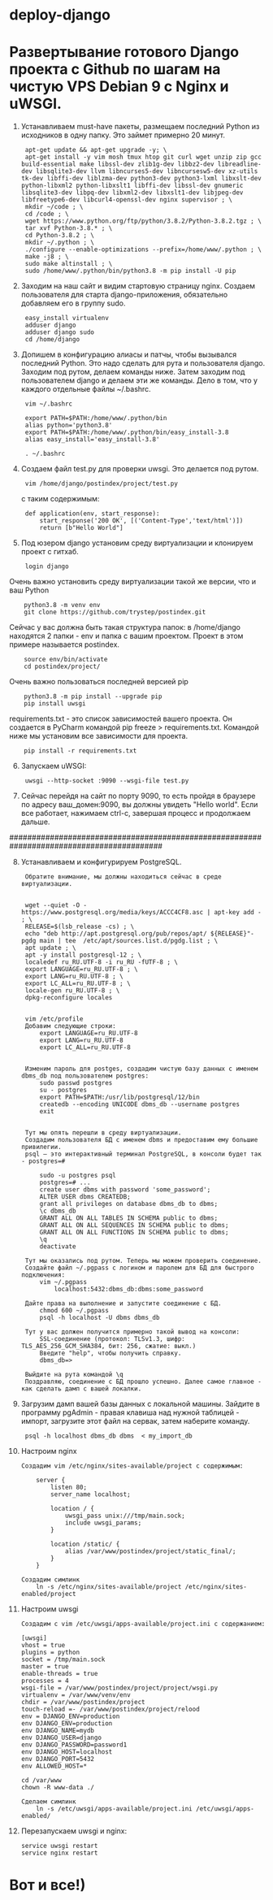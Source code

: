 # deploy-django

# Развертывание готового Django проекта c Github по шагам на чистую VPS Debian 9 с Nginx и uWSGI.

1. Устанавливаем must-have пакеты, размещаем последний Python из исходников в одну папку. Это займет примерно 20 минут.

		apt-get update && apt-get upgrade -y; \
		apt-get install -y vim mosh tmux htop git curl wget unzip zip gcc build-essential make libssl-dev zlib1g-dev libbz2-dev libreadline-dev libsqlite3-dev llvm libncurses5-dev libncursesw5-dev xz-utils tk-dev libffi-dev liblzma-dev python3-dev python3-lxml libxslt-dev python-libxml2 python-libxslt1 libffi-dev libssl-dev gnumeric libsqlite3-dev libpq-dev libxml2-dev libxslt1-dev libjpeg-dev libfreetype6-dev libcurl4-openssl-dev nginx supervisor ; \
		mkdir ~/code ; \
		cd /code ; \
		wget https://www.python.org/ftp/python/3.8.2/Python-3.8.2.tgz ; \
		tar xvf Python-3.8.* ; \
		cd Python-3.8.2 ; \
		mkdir ~/.python ; \
		./configure --enable-optimizations --prefix=/home/www/.python ; \
		make -j8 ; \
		sudo make altinstall ; \
		sudo /home/www/.python/bin/python3.8 -m pip install -U pip

	
2. Заходим на наш сайт и видим стартовую страницу nginx. Cоздаем пользователя для старта django-приложения, обязательно добавляем его в группу sudo.

		easy_install virtualenv
		adduser django
		adduser django sudo
		cd /home/django

3. Допишем в конфигурацию алиасы и патчы, чтобы вызывался последний Python. Это надо сделать для рута и пользователя django.
Заходим под рутом, делаем команды ниже. Затем заходим под пользователем django и делаем эти же команды. Дело в том, что у каждого отдельные файлы ~/.bashrc.
	
		vim ~/.bashrc

		export PATH=$PATH:/home/www/.python/bin
		alias python='python3.8'
		export PATH=$PATH:/home/www/.python/bin/easy_install-3.8
		alias easy_install='easy_install-3.8'

		. ~/.bashrc
		
4. Создаем файл test.py для проверки uwsgi. Это делается под рутом.

		vim /home/django/postindex/project/test.py

	c таким содержимым:

		def application(env, start_response):
			start_response('200 OK', [('Content-Type','text/html')])
			return [b"Hello World"]

5. Под юзером django установим среду виртуализации и клонируем проект с гитхаб.

		login django
		
Очень важно установить среду виртуализации такой же версии, что и ваш Python

		python3.8 -m venv env		
		git clone https://github.com/trystep/postindex.git
		
Сейчас у вас должна быть такая структура папок: в /home/django находятся 2 папки - env и папка с вашим проектом. Проект в этом примере называется postindex.

		source env/bin/activate
		cd postindex/project/
		
Очень важно пользоваться последней версией pip

		python3.8 -m pip install --upgrade pip
		pip install uwsgi
		
requirements.txt - это список зависимостей вашего проекта. Он создается в PyCharm командой pip freeze > requirements.txt. Командой ниже мы установим все зависимости для проекта.

		pip install -r requirements.txt
		
6. Запускаем uWSGI:

		uwsgi --http-socket :9090 --wsgi-file test.py	

7. Сейчас перейдя на сайт по порту 9090, то есть пройдя в браузере по адресу ваш_домен:9090, вы должны увидеть "Hello world".
Если все работает, нажимаем ctrl-c, завершая процесс и продолжаем дальше.
						
##########################################################################################

8. Устанавливаем и конфигурируем PostgreSQL.
		
		Обратите внимание, мы должны находиться сейчас в среде виртуализации.


		wget --quiet -O - https://www.postgresql.org/media/keys/ACCC4CF8.asc | apt-key add - ; \
		RELEASE=$(lsb_release -cs) ; \
		echo "deb http://apt.postgresql.org/pub/repos/apt/ ${RELEASE}"-pgdg main | tee  /etc/apt/sources.list.d/pgdg.list ; \
		apt update ; \
		apt -y install postgresql-12 ; \
		localedef ru_RU.UTF-8 -i ru_RU -fUTF-8 ; \
		export LANGUAGE=ru_RU.UTF-8 ; \
		export LANG=ru_RU.UTF-8 ; \
		export LC_ALL=ru_RU.UTF-8 ; \
		locale-gen ru_RU.UTF-8 ; \
		dpkg-reconfigure locales
		
		
		vim /etc/profile
		Добавим следующие строки:
			export LANGUAGE=ru_RU.UTF-8
			export LANG=ru_RU.UTF-8
			export LC_ALL=ru_RU.UTF-8
		    
		    
		Изменим пароль для postges, создадим чистую базу данных с именем dbms_db под пользователем postgres:
			sudo passwd postgres
			su - postgres
			export PATH=$PATH:/usr/lib/postgresql/12/bin
			createdb --encoding UNICODE dbms_db --username postgres
			exit
		
		
		Тут мы опять перешли в среду виртуализации.
		Создадим пользователя БД с именем dbms и предоставим ему большие привилегии.
		psql — это интерактивный терминал PostgreSQL, в консоли будет так - postgres=#
		
			sudo -u postgres psql
			postgres=# ...
			create user dbms with password 'some_password';
			ALTER USER dbms CREATEDB;
			grant all privileges on database dbms_db to dbms;
			\c dbms_db
			GRANT ALL ON ALL TABLES IN SCHEMA public to dbms;
			GRANT ALL ON ALL SEQUENCES IN SCHEMA public to dbms;
			GRANT ALL ON ALL FUNCTIONS IN SCHEMA public to dbms;
			\q
			deactivate
			
		Тут мы оказались под рутом. Теперь мы можем проверить соединение.
		Создайте файл ~/.pgpass с логином и паролем для БД для быстрого подключения:
			vim ~/.pgpass
				localhost:5432:dbms_db:dbms:some_password
				
		Дайте права на выполнение и запустите соединение с БД.
			chmod 600 ~/.pgpass
			psql -h localhost -U dbms dbms_db
		
		Тут у вас должен получится примерно такой вывод на консоли:
			SSL-соединение (протокол: TLSv1.3, шифр: TLS_AES_256_GCM_SHA384, бит: 256, сжатие: выкл.)
			Введите "help", чтобы получить справку.
			dbms_db=>
			
		Выйдите на рута командой \q
		Поздравляю, соединение с БД прошло успешно. Далее самое главное - как сделать дамп с вашей локалки.

9. Загрузим дамп вашей базы данных с локальной машины. Зайдите в программу pgAdmin - правая клавиша над нужной таблицей - импорт, загрузите этот файл на сервак, затем наберите команду.

		psql -h localhost dbms_db dbms  < my_import_db

10. Настроим nginx

		Создадим vim /etc/nginx/sites-available/project с содержимым:
			
			server {
				listen 80;
				server_name localhost;

				location / {
					uwsgi_pass unix:///tmp/main.sock;
					include uwsgi_params;
				}

				location /static/ {
					alias /var/www/postindex/project/static_final/;
				}
			}
		
		Создадим симлинк
			ln -s /etc/nginx/sites-available/project /etc/nginx/sites-enabled/project

11. Настроим uwsgi

		Создадим с vim /etc/uwsgi/apps-available/project.ini c содержанием:
		
		[uwsgi]
		vhost = true
		plugins = python
		socket = /tmp/main.sock
		master = true
		enable-threads = true
		processes = 4
		wsgi-file = /var/www/postindex/project/project/wsgi.py
		virtualenv = /var/www/venv/env
		chdir = /var/www/postindex/project
		touch-reload =- /var/www/postindex/project/relood
		env = DJANGO_ENV=production
		env DJANGO_ENV=production
		env DJANGO_NAME=mydb
		env DJANGO_USER=django
		env DJANGO_PASSWORD=password1
		env DJANGO_HOST=localhost
		env DJANGO_PORT=5432
		env ALLOWED_HOST=*
		
		cd /var/www
		chown -R www-data ./
		
		Сделаем симлинк
			ln -s /etc/uwsgi/apps-available/project.ini /etc/uwsgi/apps-enabled/
			
12. Перезапускаем uwsgi и nginx:

		service uwsgi restart
		service nginx restart

# Вот и все!)	
